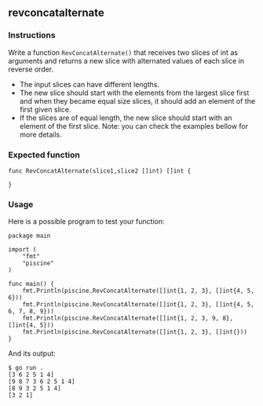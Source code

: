 ## revconcatalternate
### Instructions
Write a function `RevConcatAlternate()` that receives two slices of int as arguments and returns a new slice with alternated values of each slice in reverse order.

 * The input slices can have different lengths.
 * The new slice should start with the elements from the largest slice first and when they became equal size slices, it should add an element of the first given slice.
 * If the slices are of equal length, the new slice should start with an element of the first slice.
Note: you can check the examples bellow for more details.

### Expected function
```
func RevConcatAlternate(slice1,slice2 []int) []int {

}
```
### Usage
Here is a possible program to test your function:
```
package main

import (
	"fmt"
	"piscine"
)

func main() {
	fmt.Println(piscine.RevConcatAlternate([]int{1, 2, 3}, []int{4, 5, 6}))
	fmt.Println(piscine.RevConcatAlternate([]int{1, 2, 3}, []int{4, 5, 6, 7, 8, 9}))
	fmt.Println(piscine.RevConcatAlternate([]int{1, 2, 3, 9, 8}, []int{4, 5}))
	fmt.Println(piscine.RevConcatAlternate([]int{1, 2, 3}, []int{}))
}
```
And its output:
```
$ go run .
[3 6 2 5 1 4]
[9 8 7 3 6 2 5 1 4]
[8 9 3 2 5 1 4]
[3 2 1]
```